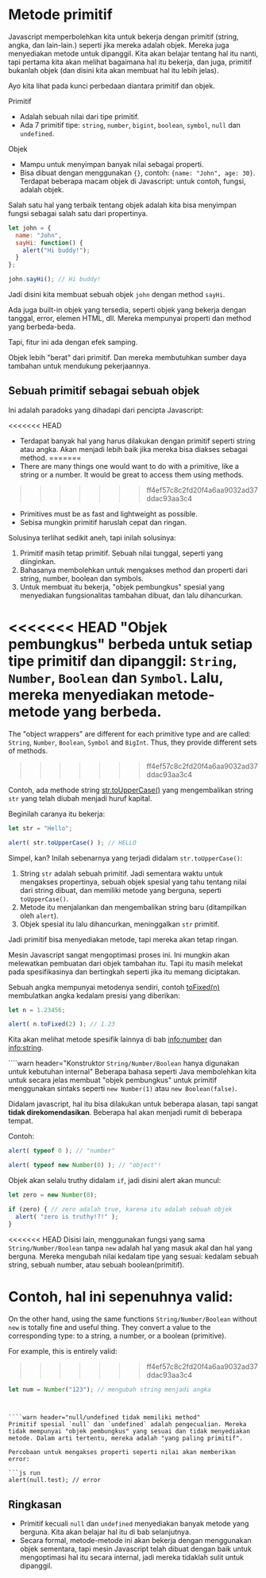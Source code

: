 # Metode primitif

Javascript memperbolehkan kita untuk bekerja dengan primitif (string, angka, dan lain-lain.) seperti jika mereka adalah objek. Mereka juga menyediakan metode untuk dipanggil. Kita akan belajar tentang hal itu nanti, tapi pertama kita akan melihat bagaimana hal itu bekerja, dan juga, primitif bukanlah objek (dan disini kita akan membuat hal itu lebih jelas).

Ayo kita lihat pada kunci perbedaan diantara primitif dan objek.

Primitif

- Adalah sebuah nilai dari tipe primitif.
- Ada 7 primitif tipe: `string`, `number`, `bigint`, `boolean`, `symbol`, `null` dan `undefined`.

Objek

- Mampu untuk menyimpan banyak nilai sebagai properti.
- Bisa dibuat dengan menggunakan `{}`, contoh: `{name: "John", age: 30}`. Terdapat beberapa macam objek di Javascript: untuk contoh, fungsi, adalah objek.

Salah satu hal yang terbaik tentang objek adalah kita bisa menyimpan fungsi sebagai salah satu dari propertinya.

```js run
let john = {
  name: "John",
  sayHi: function() {
    alert("Hi buddy!");
  }
};

john.sayHi(); // Hi buddy!
```

Jadi disini kita membuat sebuah objek `john` dengan method `sayHi`.

Ada juga built-in objek yang tersedia, seperti objek yang bekerja dengan tanggal, error, elemen HTML, dll. Mereka mempunyai properti dan method yang berbeda-beda.

Tapi, fitur ini ada dengan efek samping.

Objek lebih "berat" dari primitif. Dan mereka membutuhkan sumber daya tambahan untuk mendukung pekerjaannya.

## Sebuah primitif sebagai sebuah objek

Ini adalah paradoks yang dihadapi dari pencipta Javascript:

<<<<<<< HEAD
- Terdapat banyak hal yang harus dilakukan dengan primitif seperti string atau angka. Akan menjadi lebih baik jika mereka bisa diakses sebagai method.
=======
- There are many things one would want to do with a primitive, like a string or a number. It would be great to access them using methods.
>>>>>>> ff4ef57c8c2fd20f4a6aa9032ad37ddac93aa3c4
- Primitives must be as fast and lightweight as possible.
- Sebisa mungkin primitif haruslah cepat dan ringan.

Solusinya terlihat sedikit aneh, tapi inilah solusinya:

1. Primitif masih tetap primitif. Sebuah nilai tunggal, seperti yang diinginkan.
2. Bahasanya membolehkan untuk mengakses method dan properti dari string, number, boolean dan symbols.
3. Untuk membuat itu bekerja, "objek pembungkus" spesial yang menyediakan fungsionalitas tambahan dibuat, dan lalu dihancurkan.

<<<<<<< HEAD
"Objek pembungkus" berbeda untuk setiap tipe primitif dan dipanggil: `String`, `Number`, `Boolean` dan `Symbol`. Lalu, mereka menyediakan metode-metode yang berbeda.
=======
The "object wrappers" are different for each primitive type and are called: `String`, `Number`, `Boolean`, `Symbol` and `BigInt`. Thus, they provide different sets of methods.
>>>>>>> ff4ef57c8c2fd20f4a6aa9032ad37ddac93aa3c4

Contoh, ada methode string [str.toUpperCase()](https://developer.mozilla.org/en/docs/Web/JavaScript/Reference/Global_Objects/String/toUpperCase) yang mengembalikan string `str` yang telah diubah menjadi huruf kapital.

Beginilah caranya itu bekerja:

```js run
let str = "Hello";

alert( str.toUpperCase() ); // HELLO
```

Simpel, kan? Inilah sebenarnya yang terjadi didalam `str.toUpperCase()`:

1. String `str` adalah sebuah primitif. Jadi sementara waktu untuk mengakses propertinya, sebuah objek spesial yang tahu tentang nilai dari string dibuat, dan memiliki metode yang berguna, seperti `toUpperCase()`.
2. Metode itu menjalankan dan mengembalikan string baru (ditampilkan oleh `alert`).
3. Objek spesial itu lalu dihancurkan, meninggalkan `str` primitif.

Jadi primitif bisa menyediakan metode, tapi mereka akan tetap ringan.

Mesin Javascript sangat mengoptimasi proses ini. Ini mungkin akan melewatkan pembuatan dari objek tambahan itu. Tapi itu masih melekat pada spesifikasinya dan bertingkah seperti jika itu memang diciptakan.

Sebuah angka mempunyai metodenya sendiri, contoh [toFixed(n)](https://developer.mozilla.org/en-US/docs/Web/JavaScript/Reference/Global_Objects/Number/toFixed) membulatkan angka kedalam presisi yang diberikan:

```js run
let n = 1.23456;

alert( n.toFixed(2) ); // 1.23
```

Kita akan melihat metode spesifik lainnya di bab <info:number> dan <info:string>.


````warn header="Konstruktor `String/Number/Boolean` hanya digunakan untuk kebutuhan internal" 
Beberapa bahasa seperti Java membolehkan kita untuk secara jelas membuat "objek pembungkus" untuk primitif menggunakan sintaks seperti `new Number(1)` atau `new Boolean(false)`.

Didalam javascript, hal itu bisa dilakukan untuk beberapa alasan, tapi sangat **tidak direkomendasikan**. Beberapa hal akan menjadi rumit di beberapa tempat.

Contoh:

```js run
alert( typeof 0 ); // "number"

alert( typeof new Number(0) ); // "object"!
```

Objek akan selalu truthy didalam `if`, jadi disini alert akan muncul:

```js run
let zero = new Number(0);

if (zero) { // zero adalah true, karena itu adalah sebuah objek
  alert( "zero is truthy!?!" );
}
```

<<<<<<< HEAD
Disisi lain, menggunakan fungsi yang sama `String/Number/Boolean` tanpa `new` adalah hal yang masuk akal dan hal yang berguna. Mereka mengubah nilai kedalam tipe yang sesuai: kedalam sebuah string, sebuah number, atau sebuah boolean(primitif).

Contoh, hal ini sepenuhnya valid:
=======
On the other hand, using the same functions `String/Number/Boolean` without `new` is totally fine and useful thing. They convert a value to the corresponding type: to a string, a number, or a boolean (primitive).

For example, this is entirely valid:

>>>>>>> ff4ef57c8c2fd20f4a6aa9032ad37ddac93aa3c4
```js
let num = Number("123"); // mengubah string menjadi angka
```
````


````warn header="null/undefined tidak memiliki method"
Primitif spesial `null` dan `undefined` adalah pengecualian. Mereka tidak mempunyai "objek pembungkus" yang sesuai dan tidak menyediakan metode. Dalam arti tertentu, mereka adalah "yang paling primitif".

Percobaan untuk mengakses properti seperti nilai akan memberikan error:

```js run
alert(null.test); // error
````

## Ringkasan

- Primitif kecuali `null` dan `undefined` menyediakan banyak metode yang berguna. Kita akan belajar hal itu di bab selanjutnya.
- Secara formal, metode-metode ini akan bekerja dengan menggunakan objek sementara, tapi mesin Javascript telah dibuat dengan baik untuk mengoptimasi hal itu secara internal, jadi mereka tidaklah sulit untuk dipanggil.

